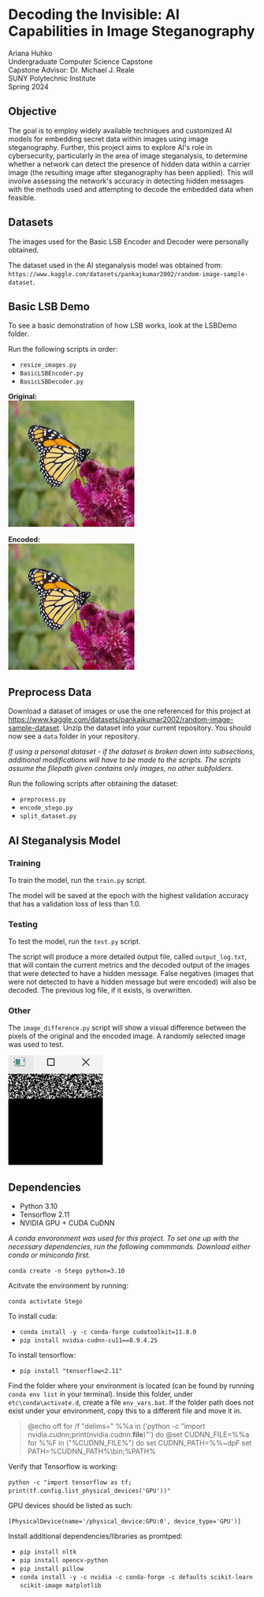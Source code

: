 # Decoding the Invisible: AI Capabilities in Image Steganography
Ariana Huhko  
Undergraduate Computer Science Capstone  
Capstone Advisor: Dr. Michael J. Reale  
SUNY Polytechnic Institute  
Spring 2024

## Objective
The goal is to employ widely available techniques and customized AI models for embedding secret data within images using image steganography. Further, this project aims to explore AI's role in cybersecurity, particularly in the area of image steganalysis, to determine whether a network can detect the presence of hidden data within a carrier image (the resulting image after steganography has been applied). This will involve assessing the network's accuracy in detecting hidden messages with the methods used and attempting to decode the embedded data when feasible.

## Datasets
The images used for the Basic LSB Encoder and Decoder were personally obtained.

The dataset used in the AI steganalysis model was obtained from: `https://www.kaggle.com/datasets/pankajkumar2002/random-image-sample-dataset`.

## Basic LSB Demo
To see a basic demonstration of how LSB works, look at the LSBDemo folder.

Run the following scripts in order:
- `resize_images.py`
- `BasicLSBEncoder.py`
- `BasicLSBDecoder.py`

**Original:**  
![alt text](example/2.JPG)  

**Encoded:**  
![alt text](example/2.png)

## Preprocess Data
Download a dataset of images or use the one referenced for this project at https://www.kaggle.com/datasets/pankajkumar2002/random-image-sample-dataset. Unzip the dataset into your current repository. You should now see a `data` folder in your repository.

*If using a personal dataset - if the dataset is broken down into subsections, additional modifications will have to be made to the scripts. The scripts assume the filepath given contains only images, no other subfolders.* 

Run the following scripts after obtaining the dataset:
- `preprocess.py`
- `encode_stego.py` 
- `split_dataset.py`

## AI Steganalysis Model
### Training
To train the model, run the `train.py` script. 

The model will be saved at the epoch with the highest validation accuracy that has a validation loss of less than 1.0.

### Testing
To test the model, run the `test.py` script. 

The script will produce a more detailed output file, called `output_log.txt`, that will contain the current metrics and the decoded output of the images that were detected to have a hidden message. False negatives (images that were not detected to have a hidden message but were encoded) will also be decoded. The previous log file, if it exists, is overwritten.

### Other
The `image_difference.py` script will show a visual difference between the pixels of the original and the encoded image. A randomly selected image was used to test.

![alt text](example/binary_difference.png)

## Dependencies
- Python 3.10
- Tensorflow 2.11
- NVIDIA GPU + CUDA CuDNN

*A conda envoronment was used for this project. To set one up with the necessary dependencies, run the following commmands. Download either conda or miniconda first.*

`conda create -n Stego python=3.10`

Acitvate the environment by running:

`conda activtate Stego`

To install cuda:  
- `conda install -y -c conda-forge cudatoolkit=11.8.0`
- `pip install nvidia-cudnn-cu11==8.9.4.25`  

To install tensorflow:  
- `pip install "tensorflow<2.11"`

Find the folder where your environment is located (can be found by running `conda env list` in your terminal). Inside this folder, under `etc\conda\activate.d`, create a file `env_vars.bat`. If the folder path does not exist under your environment, copy this to a different file and move it in.

>@echo off
for /f "delims=" %%a in ('python -c "import nvidia.cudnn;print(nvidia.cudnn.__file__)"') do @set CUDNN_FILE=%%a
for %%F in ("%CUDNN_FILE%") do set CUDNN_PATH=%%~dpF
set PATH=%CUDNN_PATH%\bin;%PATH%

Verify that Tensorflow is working:

`python -c "import tensorflow as tf; print(tf.config.list_physical_devices('GPU'))"`

GPU devices should be listed as such:

`[PhysicalDevice(name='/physical_device:GPU:0', device_type='GPU')]`

Install additional dependencies/libraries as promtped:

- `pip install nltk`
- `pip install opencv-python`
- `pip install pillow`
- `conda install -y -c nvidia -c conda-forge -c defaults scikit-learn scikit-image matplotlib`